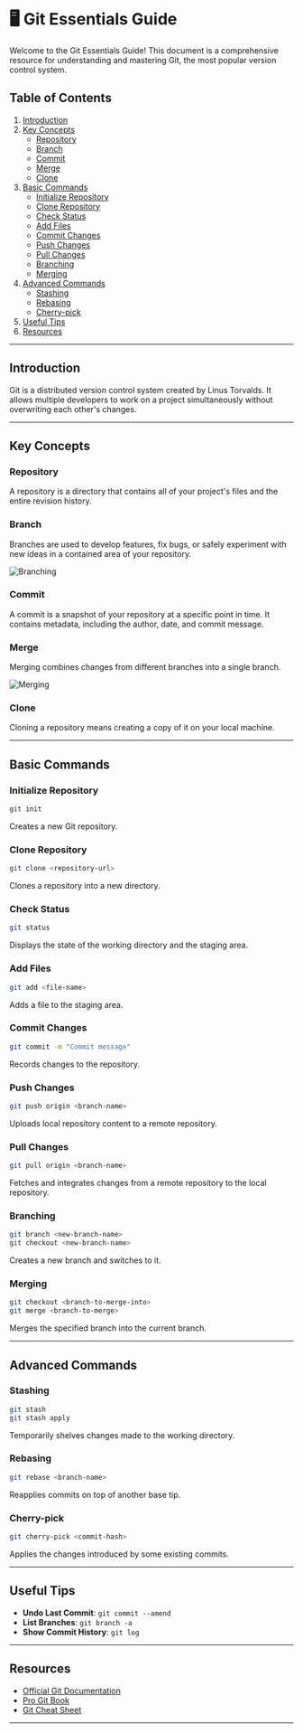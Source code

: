 



# 🖥️ Git Essentials Guide

Welcome to the Git Essentials Guide! This document is a comprehensive resource for understanding and mastering Git, the most popular version control system. 

## Table of Contents
1. [Introduction](#introduction)
2. [Key Concepts](#key-concepts)
    - [Repository](#repository)
    - [Branch](#branch)
    - [Commit](#commit)
    - [Merge](#merge)
    - [Clone](#clone)
3. [Basic Commands](#basic-commands)
    - [Initialize Repository](#initialize-repository)
    - [Clone Repository](#clone-repository)
    - [Check Status](#check-status)
    - [Add Files](#add-files)
    - [Commit Changes](#commit-changes)
    - [Push Changes](#push-changes)
    - [Pull Changes](#pull-changes)
    - [Branching](#branching)
    - [Merging](#merging)
4. [Advanced Commands](#advanced-commands)
    - [Stashing](#stashing)
    - [Rebasing](#rebasing)
    - [Cherry-pick](#cherry-pick)
5. [Useful Tips](#useful-tips)
6. [Resources](#resources)

---

## Introduction
Git is a distributed version control system created by Linus Torvalds. It allows multiple developers to work on a project simultaneously without overwriting each other's changes.

---

## Key Concepts

### Repository
A repository is a directory that contains all of your project's files and the entire revision history.

### Branch
Branches are used to develop features, fix bugs, or safely experiment with new ideas in a contained area of your repository.

![Branching](branching.png)

### Commit
A commit is a snapshot of your repository at a specific point in time. It contains metadata, including the author, date, and commit message.

### Merge
Merging combines changes from different branches into a single branch.

![Merging](https://example.com/merging-image.png)

### Clone
Cloning a repository means creating a copy of it on your local machine.

---

## Basic Commands

### Initialize Repository
```bash
git init
```
Creates a new Git repository.

### Clone Repository
```bash
git clone <repository-url>
```
Clones a repository into a new directory.

### Check Status
```bash
git status
```
Displays the state of the working directory and the staging area.

### Add Files
```bash
git add <file-name>
```
Adds a file to the staging area.

### Commit Changes
```bash
git commit -m "Commit message"
```
Records changes to the repository.

### Push Changes
```bash
git push origin <branch-name>
```
Uploads local repository content to a remote repository.

### Pull Changes
```bash
git pull origin <branch-name>
```
Fetches and integrates changes from a remote repository to the local repository.

### Branching
```bash
git branch <new-branch-name>
git checkout <new-branch-name>
```
Creates a new branch and switches to it.

### Merging
```bash
git checkout <branch-to-merge-into>
git merge <branch-to-merge>
```
Merges the specified branch into the current branch.

---

## Advanced Commands

### Stashing
```bash
git stash
git stash apply
```
Temporarily shelves changes made to the working directory.

### Rebasing
```bash
git rebase <branch-name>
```
Reapplies commits on top of another base tip.

### Cherry-pick
```bash
git cherry-pick <commit-hash>
```
Applies the changes introduced by some existing commits.

---

## Useful Tips
- **Undo Last Commit**: `git commit --amend`
- **List Branches**: `git branch -a`
- **Show Commit History**: `git log`

---

## Resources
- [Official Git Documentation](https://git-scm.com/doc)
- [Pro Git Book](https://git-scm.com/book/en/v2)
- [Git Cheat Sheet](https://education.github.com/git-cheat-sheet-education.pdf)

---





